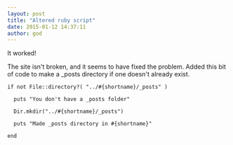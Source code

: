 ```yaml
---
layout: post
title: "Altered ruby script"
date: 2015-01-12 14:37:11
author: god
---
```


It worked!

The site isn't broken, and it seems to have fixed the problem. Added this bit of code to make a _posts directory if one doesn't already exist.


<!-- arbitrary comment -->

    if not File::directory?( "../#{shortname}/_posts" )
    
      puts "You don't have a _posts folder"
      
      Dir.mkdir("../#{shortname}/_posts")
      
      puts "Made _posts directory in #{shortname}"
      
    end
